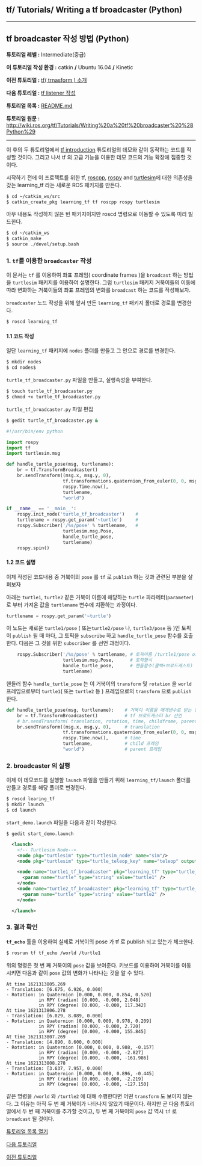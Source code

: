 ## tf/ Tutorials/ Writing a tf broadcaster (Python)



---


## tf broadcaster 작성 방법 (Python)

**튜토리얼 레벨 :**  Intermediate(중급)

**이 튜토리얼 작성 환경 :**  catkin **/** Ubuntu 16.04 **/** Kinetic

**이전 튜토리얼 :** [tf( trnasform ) 소개](./tf_0_Instroduction.md)

**다음 튜토리얼 :** [tf listener 작성](./tf_2_listener.md)

**튜토리얼 목록 :** [README.md](../README.md)

**튜토리얼 원문 :** <http://wiki.ros.org/tf/Tutorials/Writing%20a%20tf%20broadcaster%20%28Python%29>

------

이 후의 두 튜토리얼에서 [tf introduction](http://wiki.ros.org/tf/Tutorials/Introduction%20to%20tf) 튜토리얼의 데모와 같이 동작하는 코드를 작성할 것이다. 그리고 나서 tf 의 고급 기능을 이용한 데모 코드의 기능 확장에 집중할 것이다.

시작하기 전에 이 프로젝트를 위한  tf, [roscpp](http://wiki.ros.org/roscpp), [rospy](http://wiki.ros.org/rospy) and [turtlesim](./turtlesim.md)에 대한 의존성을 갖는 learning_tf 라는 새로운 ROS 패키지를 만든다.

```bash
$ cd ~/catkin_ws/src
$ catkin_create_pkg learning_tf tf roscpp rospy turtlesim
```

아무 내용도 작성하지 않은 빈 패키지이지만 roscd 명령으로 이동할 수 있도록 미리 빌드한다.

```bash
$ cd ~/catkin_ws
$ catkin_make
$ source ./devel/setup.bash
```



### 1. `tf`를 이용한 `broadcaster` 작성 

이 문서는 `tf` 를 이용하여 좌표 프레임( coordinate frames )을 `broadcast` 하는 방법을 `turtlesim` 패키지를 이용하여 설명한다. 그럼 `turtlesim` 패키지 거북이들의 이동에 따라 변화하는 거북이들의 좌표 프레임의 변화를 `broadcast` 하는 코드를 작성해보자.

`broadcaster` 노드 작성을 위해 앞서 만든 `learning_tf` 패키지 폴더로 경로를 변경한다. 

```bash
$ roscd learning_tf
```



#### 1.1 코드 작성

일단 `learning_tf` 패키지에 `nodes` 폴더를 만들고 그 안으로 경로를 변경한다. 

```bash
$ mkdir nodes
$ cd nodes$
```

`turtle_tf_broadcaster.py` 파일을 만들고, 실행속성을 부여한다. 

```bash
$ touch turtle_tf_broadcaster.py
$ chmod +x turtle_tf_broadcaster.py
```

`turtle_tf_broadcaster.py` 파일 편집

```bash
$ gedit turtle_tf_broadcaster.py &
```


```python
#!/usr/bin/env python  

import rospy
import tf
import turtlesim.msg

def handle_turtle_pose(msg, turtlename):
    br = tf.TransformBroadcaster()
    br.sendTransform((msg.x, msg.y, 0),
                     tf.transformations.quaternion_from_euler(0, 0, msg.theta),
                     rospy.Time.now(),
                     turtlename,
                     "world")

if __name__ == '__main__':
    rospy.init_node('turtle_tf_broadcaster')	#
    turtlename = rospy.get_param('~turtle')		# 
    rospy.Subscriber('/%s/pose' % turtlename,	# 
                     turtlesim.msg.Pose,
                     handle_turtle_pose,
                     turtlename)
    rospy.spin()
```



#### 1.2 코드 설명

이제 작성된 코드내용 중 거북이의 `pose` 를 `tf` 로 `publish` 하는 것과 관련된 부분을 살펴보자

아래는 `turtle1`, `turtle2` 같은 거북이 이름에 해당하는 `turtle` 파라메터(`parameter`)로 부터 가져온 값을 `turtlename` 변수에 치환하는 과정이다. 

```python
turtlename = rospy.get_param('~turtle')		
```

이 노드는 새로운 `turtle1/pose` ( 또는`turtle2/pose` 나, `turtle3/pose` 등 )인 토픽이 `publish` 될 때 마다, 그 토픽을 `subscribe` 하고 `handle_turtle_pose` 함수를 호출한다.  다음은 그 것을 위한 `subscriber` 를 선언 과정이다.

```python
    rospy.Subscriber('/%s/pose' % turtlename, # 토픽이름 /turtle1/pose or /turtle2/pose ...
                     turtlesim.msg.Pose,      # 토픽형식
                     handle_turtle_pose,      # 핸들함수(콜백+브로드캐스트)
                     turtlename)
```

핸들러 함수 `handle_turtle_pose` 는  이 거북이의 `transform` 및 `rotation` 을 `world` 프레임으로부터 `turtle1`( 또는 `turtle2` 등 ) 프레임으로의 `transform` 으로 `publish` 한다. 

```python
def handle_turtle_pose(msg, turtlename):    # 거북이 이름을 매개변수로 받는 핸들함수 정의
	br = tf.TransformBroadcaster()          # tf 브로드캐스터 br 선언
    # br.sendTransform( translation, rotation, time, childframe, parentframe )
    br.sendTransform((msg.x, msg.y, 0),     # translation
                     tf.transformations.quaternion_from_euler(0, 0, msg.theta), # rotation
                     rospy.Time.now(),      # time
                     turtlename,            # child 프레임
                     "world")               # parent 프레임
```



### 2. broadcaster 의 실행

이제 이 데모코드를 실행할 `launch` 파일을 만들기 위해 `learning_tf/launch` 폴더를 만들고 경로를 해당 폴더로 변경한다. 

```bash
$ roscd learing_tf
$ mkdir launch
$ cd launch
```

`start_demo.launch` 파일을 다음과 같이 작성한다. 

```
$ gedit start_demo.launch
```

```xml
  <launch>
    <!-- Turtlesim Node-->
    <node pkg="turtlesim" type="turtlesim_node" name="sim"/>
    <node pkg="turtlesim" type="turtle_teleop_key" name="teleop" output="screen"/>

    <node name="turtle1_tf_broadcaster" pkg="learning_tf" type="turtle_tf_broadcaster.py" respawn="false" output="screen" >
      <param name="turtle" type="string" value="turtle1" />
    </node>
    <node name="turtle2_tf_broadcaster" pkg="learning_tf" type="turtle_tf_broadcaster.py" respawn="false" output="screen" >
      <param name="turtle" type="string" value="turtle2" /> 
    </node>

  </launch>
```



### 3. 결과 확인

**`tf_echo`** 툴을 이용하여 실제로 거북이의 pose 가 tf 로 publish 되고 있는가 체크한다.

```bash
$ rosrun tf tf_echo /world /turtle1
```

위의 명령은 첫 번 째 거북이의 `pose` 값을 보여준다. 키보드를 이용하여 거북이를 이동시키면 다음과 같이 `pose` 값의 변화가 나타나는 것을 알 수 있다. 

```
At time 1621313805.269
- Translation: [6.675, 6.926, 0.000]
- Rotation: in Quaternion [0.000, 0.000, 0.854, 0.520]
            in RPY (radian) [0.000, -0.000, 2.048]
            in RPY (degree) [0.000, -0.000, 117.342]
At time 1621313806.278
- Translation: [6.029, 8.089, 0.000]
- Rotation: in Quaternion [0.000, 0.000, 0.978, 0.209]
            in RPY (radian) [0.000, -0.000, 2.720]
            in RPY (degree) [0.000, -0.000, 155.845]
At time 1621313807.269
- Translation: [4.890, 8.600, 0.000]
- Rotation: in Quaternion [0.000, 0.000, 0.988, -0.157]
            in RPY (radian) [0.000, -0.000, -2.827]
            in RPY (degree) [0.000, -0.000, -161.986]
At time 1621313808.278
- Translation: [3.637, 7.957, 0.000]
- Rotation: in Quaternion [0.000, 0.000, 0.896, -0.445]
            in RPY (radian) [0.000, -0.000, -2.219]
            in RPY (degree) [0.000, -0.000, -127.150]
```

같은 명령을 `/world` 와 `/turtle2` 에 대해 수행한다면 어떤 `transform` 도 보이지 않는다. 그 이유는 아직 두 번 째 거북이가 나타나지 않았기 때문이다. 하지만 곧 다음 튜토리얼에서 두 번 째 거북이를 추가할 것이고, 두 번 째 거북이의 `pose` 값 역시 `tf` 로 `broadcast` 될 것이다.

[튜토리얼 목록 열기](../README.md)



[다음 튜토리얼](./tf_2_listener.md)

[이전 튜토리얼](./tf_0_Instroduction.md)

